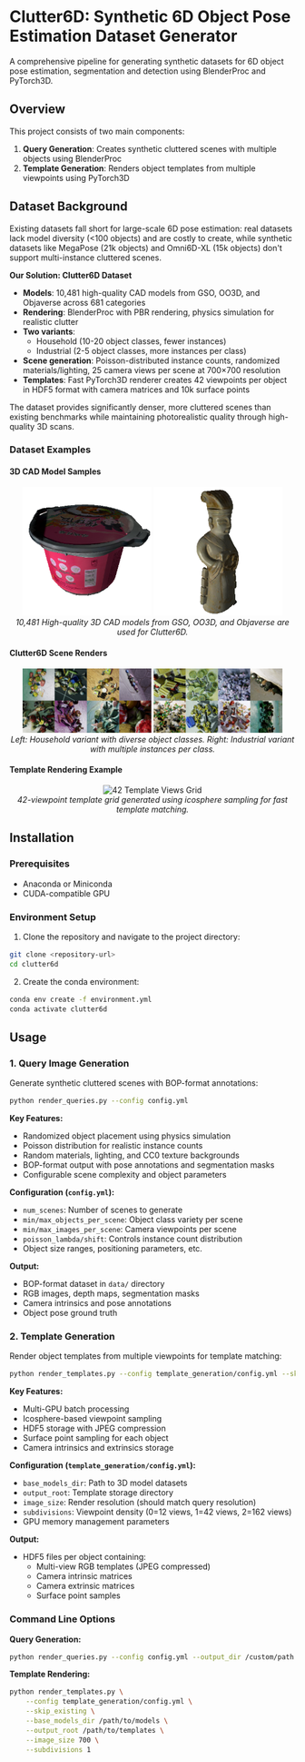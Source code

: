 # Clutter6D: Synthetic 6D Object Pose Estimation Dataset Generator

A comprehensive pipeline for generating synthetic datasets for 6D object pose estimation, segmentation and detection using BlenderProc and PyTorch3D.

## Overview

This project consists of two main components:
1. **Query Generation**: Creates synthetic cluttered scenes with multiple objects using BlenderProc
2. **Template Generation**: Renders object templates from multiple viewpoints using PyTorch3D

## Dataset Background

Existing datasets fall short for large-scale 6D pose estimation: real datasets lack model diversity (<100 objects) and are costly to create, while synthetic datasets like MegaPose (21k objects) and Omni6D-XL (15k objects) don't support multi-instance cluttered scenes.

**Our Solution: Clutter6D Dataset**
- **Models**: 10,481 high-quality CAD models from GSO, OO3D, and Objaverse across 681 categories
- **Rendering**: BlenderProc with PBR rendering, physics simulation for realistic clutter
- **Two variants**: 
  - Household (10-20 object classes, fewer instances)
  - Industrial (2-5 object classes, more instances per class)
- **Scene generation**: Poisson-distributed instance counts, randomized materials/lighting, 25 camera views per scene at 700×700 resolution
- **Templates**: Fast PyTorch3D renderer creates 42 viewpoints per object in HDF5 format with camera matrices and 10k surface points

The dataset provides significantly denser, more cluttered scenes than existing benchmarks while maintaining photorealistic quality through high-quality 3D scans.

### Dataset Examples

#### 3D CAD Model Samples
<div align="center">
  <img src="assets/model_sample_bucket.png" alt="CAD Model Sample - Bucket" width="45%">
  <img src="assets/model_sample_figurine.png" alt="CAD Model Sample - Figurine" width="45%">
  <br>
  <em>10,481 High-quality 3D CAD models from GSO, OO3D, and Objaverse are used for Clutter6D.</em>
</div>

#### Clutter6D Scene Renders
<div align="center">
  <img src="assets/clutter6d_hse.png" alt="Clutter6D Household Scene" width="45%">
  <img src="assets/clutter6d_ind.png" alt="Clutter6D Industrial Scene" width="45%">
  <br>
  <em>Left: Household variant with diverse object classes. Right: Industrial variant with multiple instances per class.</em>
</div>

#### Template Rendering Example
<div align="center">
  <img src="assets/templates_sample.png" alt="42 Template Views Grid" width="70%">
  <br>
  <em>42-viewpoint template grid generated using icosphere sampling for fast template matching.</em>
</div>

## Installation

### Prerequisites
- Anaconda or Miniconda
- CUDA-compatible GPU

### Environment Setup

1. Clone the repository and navigate to the project directory:
```bash
git clone <repository-url>
cd clutter6d
```

2. Create the conda environment:
```bash
conda env create -f environment.yml
conda activate clutter6d
```

## Usage

### 1. Query Image Generation

Generate synthetic cluttered scenes with BOP-format annotations:

```bash
python render_queries.py --config config.yml
```

**Key Features:**
- Randomized object placement using physics simulation
- Poisson distribution for realistic instance counts
- Random materials, lighting, and CC0 texture backgrounds
- BOP-format output with pose annotations and segmentation masks
- Configurable scene complexity and object parameters

**Configuration (`config.yml`):**
- `num_scenes`: Number of scenes to generate
- `min/max_objects_per_scene`: Object class variety per scene
- `min/max_images_per_scene`: Camera viewpoints per scene
- `poisson_lambda/shift`: Controls instance count distribution
- Object size ranges, positioning parameters, etc.

**Output:**
- BOP-format dataset in `data/` directory
- RGB images, depth maps, segmentation masks
- Camera intrinsics and pose annotations
- Object pose ground truth

### 2. Template Generation

Render object templates from multiple viewpoints for template matching:

```bash
python render_templates.py --config template_generation/config.yml --skip_existing
```

**Key Features:**
- Multi-GPU batch processing
- Icosphere-based viewpoint sampling
- HDF5 storage with JPEG compression
- Surface point sampling for each object
- Camera intrinsics and extrinsics storage

**Configuration (`template_generation/config.yml`):**
- `base_models_dir`: Path to 3D model datasets
- `output_root`: Template storage directory
- `image_size`: Render resolution (should match query resolution)
- `subdivisions`: Viewpoint density (0=12 views, 1=42 views, 2=162 views)
- GPU memory management parameters

**Output:**
- HDF5 files per object containing:
  - Multi-view RGB templates (JPEG compressed)
  - Camera intrinsic matrices
  - Camera extrinsic matrices  
  - Surface point samples

### Command Line Options

**Query Generation:**
```bash
python render_queries.py --config config.yml --output_dir /custom/path
```

**Template Rendering:**
```bash
python render_templates.py \
    --config template_generation/config.yml \
    --skip_existing \
    --base_models_dir /path/to/models \
    --output_root /path/to/templates \
    --image_size 700 \
    --subdivisions 1
```
